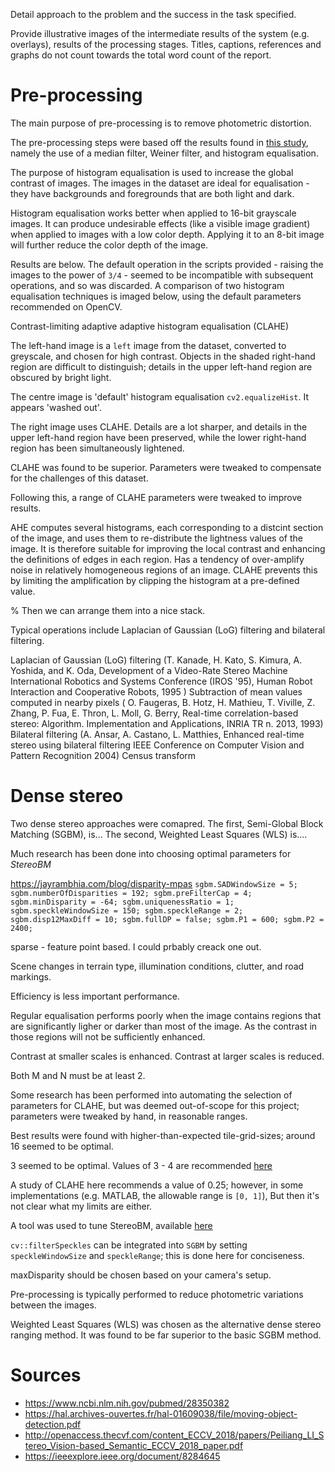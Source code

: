 Detail approach to the problem and the success in the task specified.

Provide illustrative images of the intermediate results of the system (e.g. overlays), results of the processing stages.
Titles, captions, references and graphs do not count towards the total word count of the report.



# Pre-processing

The main purpose of pre-processing is to remove photometric distortion.

The pre-processing steps were based off the results found in [this study](https://ieeexplore.ieee.org/document/8284645),
namely the use of a median filter, Weiner filter, and histogram equalisation.


The purpose of histogram equalisation is used to increase the global contrast of images. The images in the dataset
are ideal for equalisation - they have backgrounds and foregrounds that are both light and dark.

Histogram equalisation works better when applied to 16-bit grayscale images.
It can produce undesirable effects (like a visible image gradient) when applied to images with a low color depth.
Applying it to an 8-bit image will further reduce the color depth of the image. 

Results are below. The default operation in the scripts provided - raising the images to the power of `3/4` - seemed
to be incompatible with subsequent operations, and so was discarded. A comparison of two histogram equalisation
techniques is imaged below, using the default parameters recommended on OpenCV.

Contrast-limiting adaptive adaptive histogram equalisation (CLAHE)

The left-hand image is a `left` image from the dataset, converted to greyscale, and chosen for high contrast.
Objects in the shaded right-hand region are difficult to distinguish; 
details in the upper left-hand region are obscured by bright light.

The centre image is 'default' histogram equalisation `cv2.equalizeHist`. 
It appears 'washed out'.

The right image uses CLAHE. Details are a lot sharper, and details in the upper left-hand
region have been preserved, while the lower right-hand region has been simultaneously lightened.

CLAHE was found to be superior. Parameters were tweaked to compensate for the challenges of this dataset.

Following this, a range of CLAHE parameters were tweaked to improve results. 

AHE computes several histograms, each corresponding to a distcint section of the image,
and uses them to re-distribute the lightness values of the image.
It is therefore suitable for improving the local contrast and enhancing the definitions of edges 
in each region. Has a tendency of over-amplify noise in relatively
homogeneous regions of an image. CLAHE prevents this by limiting the amplification
by clipping the histogram at a pre-defined value.

% Then we can arrange them into a nice stack. 


Typical operations include Laplacian of Gaussian (LoG) filtering and bilateral filtering.


Laplacian of Gaussian (LoG) filtering (T. Kanade, H. Kato, S. Kimura, A. Yoshida, and K. Oda, Development of a Video-Rate Stereo Machine International Robotics and Systems Conference (IROS '95), Human Robot Interaction and Cooperative Robots, 1995 )
Subtraction of mean values computed in nearby pixels ( O. Faugeras, B. Hotz, H. Mathieu, T. Viville, Z. Zhang, P. Fua, E. Thron, L. Moll, G. Berry, Real-time correlation-based stereo: Algorithm. Implementation and Applications, INRIA TR n. 2013, 1993)
Bilateral filtering (A. Ansar, A. Castano, L. Matthies, Enhanced real-time stereo using bilateral filtering IEEE Conference on Computer Vision and Pattern Recognition 2004)
Census transform


# Dense stereo

Two dense stereo approaches were comapred. The first, Semi-Global Block Matching (SGBM), is...
The second, Weighted Least Squares (WLS) is....




Much research has been done into choosing optimal parameters for *StereoBM*

https://jayrambhia.com/blog/disparity-mpas
`
sgbm.SADWindowSize = 5;
sgbm.numberOfDisparities = 192;
sgbm.preFilterCap = 4;
sgbm.minDisparity = -64;
sgbm.uniquenessRatio = 1;
sgbm.speckleWindowSize = 150;
sgbm.speckleRange = 2;
sgbm.disp12MaxDiff = 10;
sgbm.fullDP = false;
sgbm.P1 = 600;
sgbm.P2 = 2400;
`

sparse - feature point based. I could prbably creack one out.

Scene changes in terrain type, illumination conditions, clutter, and road markings.

Efficiency is less important performance.

Regular equalisation performs poorly when the image contains regions that are significantly ligher or darker than most of the image.
As the contrast in those regions will not be sufficiently enhanced. 

Contrast at smaller scales is enhanced. Contrast at larger scales is reduced.

Both M and N must be at least 2.

Some research has been performed into automating the selection of parameters for CLAHE, but was deemed out-of-scope for this
project; parameters were tweaked by hand, in reasonable ranges. 

Best results were found with higher-than-expected tile-grid-sizes; around 16 seemed to be optimal.

3 seemed to be optimal. Values of 3 - 4 are recommended [here](https://en.wikipedia.org/wiki/Adaptive_histogram_equalization#Contrast_Limited_AHE)

A study of CLAHE here recommends a value of 0.25; however, in some implementations (e.g. MATLAB, the allowable range is `[0, 1]`),
But then it's not clear what my limits are either. 


A tool was used to tune StereoBM, available [here](https://github.com/vmarquet/opencv-disparity-map-tuner)


`cv::filterSpeckles` can be integrated into `SGBM` by setting `speckleWindowSize` and `speckleRange`; this is done here
for conciseness. 

maxDisparity should be chosen based on your camera's setup.

Pre-processing is typically performed to reduce photometric variations between the images.

Weighted Least Squares (WLS) was chosen as the alternative dense stereo ranging method.
It was found to be far superior to the basic SGBM method.


# Sources
* https://www.ncbi.nlm.nih.gov/pubmed/28350382
* https://hal.archives-ouvertes.fr/hal-01609038/file/moving-object-detection.pdf
* http://openaccess.thecvf.com/content_ECCV_2018/papers/Peiliang_LI_Stereo_Vision-based_Semantic_ECCV_2018_paper.pdf
* https://ieeexplore.ieee.org/document/8284645
